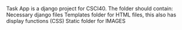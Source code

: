 Task App is a django project for CSCI40. 
The folder should contain:
    Necessary django files
    Templates folder for HTML files, this also has display functions (CSS)
    Static folder for IMAGES
